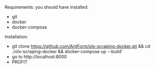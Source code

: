Requirements: you should have installed:
* git
* docker
* docker-compose

Installation:
* git clone https://github.com/AntForm/olx-scraping-docker.git && cd ./olx-scraping-docker && docker-compose up --build'
* go to http://localhost:8000
* PROFIT
